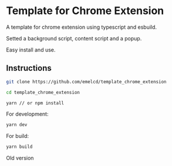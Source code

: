 # Template for Chrome Extension

A template for chrome extension using typescript and esbuild.

Setted a background script, content script and a popup.

Easy install and use.

## Instructions

```bash
git clone https://github.com/emelcd/template_chrome_extension

cd template_chrome_extension

yarn // or npm install
```

For development:

```bash
yarn dev
```

For build:

```bash
yarn build
```

Old version